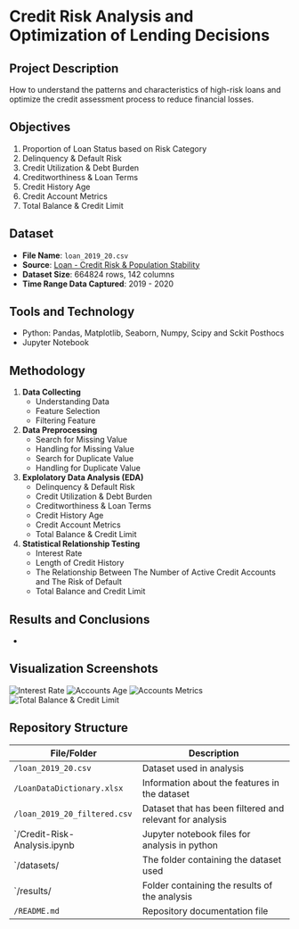 # Credit Risk Analysis and Optimization of Lending Decisions

## Project Description
How to understand the patterns and characteristics of high-risk loans and optimize the credit assessment process to reduce financial losses.

## Objectives
1. Proportion of Loan Status based on Risk Category
2. Delinquency & Default Risk
3. Credit Utilization & Debt Burden
4. Creditworthiness & Loan Terms
5. Credit History Age
6. Credit Account Metrics
7. Total Balance & Credit Limit


## Dataset
- **File Name**: `loan_2019_20.csv`
- **Source**: [Loan - Credit Risk & Population Stability](https://www.kaggle.com/datasets/beatafaron/loan-credit-risk-and-population-stability)
- **Dataset Size**: 664824 rows, 142 columns
- **Time Range Data Captured**: 2019 - 2020

## Tools and Technology
- Python: Pandas, Matplotlib, Seaborn, Numpy, Scipy and Sckit Posthocs
- Jupyter Notebook

## Methodology
1. **Data Collecting**
   - Understanding Data
   - Feature Selection
   - Filtering Feature
2. **Data Preprocessing**
   - Search for Missing Value
   - Handling for Missing Value
   - Search for Duplicate Value
   - Handling for Duplicate Value
3. **Explolatory Data Analysis (EDA)**
   - Delinquency & Default Risk
   - Credit Utilization & Debt Burden
   - Creditworthiness & Loan Terms
   - Credit History Age
   - Credit Account Metrics
   - Total Balance & Credit Limit
4. **Statistical Relationship Testing**
   - Interest Rate
   - Length of Credit History
   - The Relationship Between The Number of Active Credit Accounts and The Risk of Default
   - Total Balance and Credit Limit

## Results and Conclusions
-

## Visualization Screenshots
![Interest Rate](result/int_rate_boxplot.png)
![Accounts Age](result/account_age.png)
![Accounts Metrics](result/account_metrics.png)
![Total Balance & Credit Limit](result/balance_and_credit.png)

## Repository Structure
| File/Folder                  | Description                                              |
|------------------------------|----------------------------------------------------------|
| `/loan_2019_20.csv`          | Dataset used in analysis                                 |
| `/LoanDataDictionary.xlsx`   | Information about the features in the dataset            |
| `/loan_2019_20_filtered.csv` | Dataset that has been filtered and relevant for analysis |
| `/Credit-Risk-Analysis.ipynb | Jupyter notebook files for analysis in python            |
| `/datasets/                  | The folder containing the dataset used                   |
| `/results/                   | Folder containing the results of the analysis            |
| `/README.md`                 | Repository documentation file                            |
